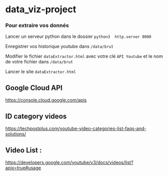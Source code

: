 # data_viz-project

### Pour extraire vos donnés 
Lancer un serveur python dans le dossier  `python3  http.server 8000`

Enregistrer vos historique youtube dans `/data/brut`

Modifier le fichier `dataExtractor.html` avec votre clé `API Youtube` et le nom de votre fichier dans `/data/brut` 

Lancer le site `dataExtractor.html`


## Google Cloud API 
https://console.cloud.google.com/apis

## ID category videos
https://techpostplus.com/youtube-video-categories-list-faqs-and-solutions/



## Video List : 
https://developers.google.com/youtube/v3/docs/videos/list?apix=true#usage
